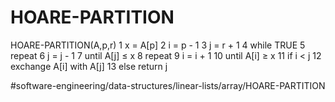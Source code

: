 # HOARE-PARTITION

HOARE-PARTITION(A,p,r)
1 x = A[p] 
2 i = p -  1 
3 j = r + 1 
4 while TRUE 
5   repeat 
6     j = j -  1 
7   until A[j] ≤ x 
8   repeat 
9      i = i + 1 
10  until A[i] ≥ x 
11  if i < j 
12     exchange A[i] with A[j] 
13  else return j


#software-engineering/data-structures/linear-lists/array/HOARE-PARTITION
